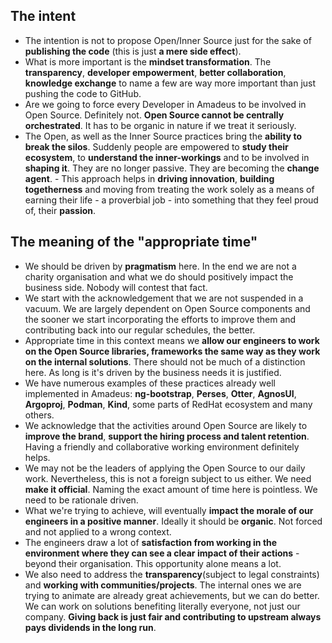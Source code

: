 ## The intent​

- The intention is not to propose Open/Inner Source just for the sake of **publishing the code** (this is just **a mere side effect**).​
- What is more important is the **mindset transformation**. The **transparency**, **developer empowerment**, **better collaboration**, **knowledge exchange** to name a few are way more important than just pushing the code to GitHub.​
- Are we going to force every Developer in Amadeus to be involved in Open Source. Definitely not. **Open Source cannot be centrally orchestrated**. It has to be organic in nature if we treat it seriously.​
- The Open, as well as the Inner Source practices bring the **ability to break the silos**. Suddenly people are empowered to **study their ecosystem**, to **understand the inner-workings** and to be involved in **shaping it**. ​They are no longer passive. They are becoming the **change agent**.​
​- This approach helps in **driving innovation**, **building togetherness** and moving from treating the work solely as a means of earning their life - a proverbial job - into something that they feel proud of, their **passion**. ​
​

## The meaning of the "appropriate time"
- We should be driven by **pragmatism** here. In the end we are not a charity organisation and what we do should positively impact the business side. Nobody will contest that fact. ​
- We start with the acknowledgement that we are not suspended in a vacuum. We are largely dependent on Open Source components and the sooner we start incorporating the efforts to improve them and contributing back into our regular schedules, the better.​
- Appropriate time in this context means we **allow our engineers to work on the Open Source libraries, frameworks the same way as they work on the internal solutions**. There should not be much of a distinction here. As long is it's driven by the business needs it is justified.
- We have numerous examples of these practices already well implemented in Amadeus: **ng-bootstrap**, **Perses**, **Otter**, **AgnosUI**, **Argoproj**, **Podman**, **Kind**, some parts of RedHat ecosystem and many others. ​
- We acknowledge that the activities around Open Source are likely to **improve the brand**, **support the hiring process and talent retention**. Having a friendly and collaborative working environment definitely helps.
- We may not be the leaders of applying the Open Source to our daily work. Nevertheless, this is not a foreign subject to us either. We need **make it official**. Naming the exact amount of time here is pointless. We need to be rationale driven. ​
- What we're trying to achieve, will eventually **impact the morale of our engineers in a positive manner**. Ideally it should be **organic**. Not forced and not applied to a wrong context. ​
- The engineers draw a lot of **satisfaction from working in the environment where they can see a clear impact of their actions** - beyond their organisation. This opportunity alone means a lot. ​
- We also need to address the **transparency**(subject to legal constraints) and **working with communities/projects**. The internal ones we are trying to animate are already great achievements, but we can do better. We can work on solutions benefiting literally everyone, not just our company. **Giving back is just fair and contributing to upstream always pays dividends in the long run**. ​
